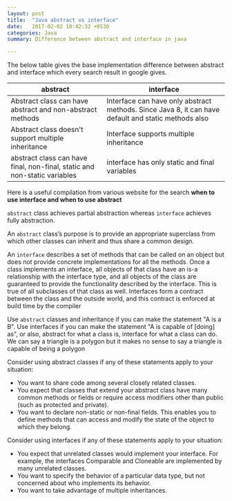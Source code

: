 ```yaml
---
layout: post
title:  "Java abstract vs interface"
date:   2017-02-02 10:42:32 +0530
categories: Java
summary: Difference between abstract and interface in java

---
```


The below table gives the base implementation difference between abstract and interface which every search result in google gives.

| abstract  | interface |
|-----------------------------------------------------------|-----------|
| Abstract class can have abstract and non-abstract methods | Interface can have only abstract methods. Since Java 8, it can have default and static methods also |
| Abstract class doesn't support multiple inheritance | Interface supports multiple inheritance |
| abstract class can have final, non-final, static and non-static variables | interface has only static and final variables |

Here is a useful compilation from various website for the search **when to use interface and when to use abstract**

`abstract` class achieves partial abstraction whereas `interface` achieves fully abstraction.

An `abstract` class’s purpose is to provide an appropriate superclass from which other classes can inherit and thus share a common design.

An `interface` describes a set of methods that can be called on an object but does not provide concrete implementations for all the methods. Once a class implements an interface, all objects of that class have an is-a relationship with the interface type, and all objects of the class are guaranteed to provide the functionality described by the interface. This is true of all subclasses of that class as well. Interfaces form a contract between the class and the outside world, and this contract is enforced at build time by the compiler

Use `abstract` classes and inheritance if you can make the statement "A is a B". Use interfaces if you can make the statement "A is capable of [doing] as", or also, abstract for what a class is, interface for what a class can do. We can say a triangle is a polygon but it makes no sense to say a triangle is capable of being a polygon

Consider using abstract classes if any of these statements apply to your situation:

* You want to share code among several closely related classes.
* You expect that classes that extend your abstract class have many common methods or fields or require access modifiers other than public (such as protected and private).
* You want to declare non-static or non-final fields. This enables you to define methods that can access and modify the state of the object to which they belong.

Consider using interfaces if any of these statements apply to your situation:

* You expect that unrelated classes would implement your interface. For example, the interfaces Comparable and Cloneable are implemented by many unrelated classes.
* You want to specify the behavior of a particular data type, but not concerned about who implements its behavior.
* You want to take advantage of multiple inheritances.